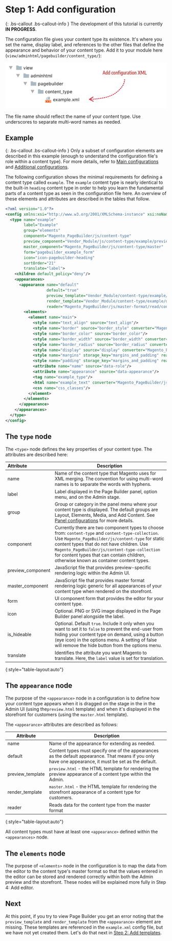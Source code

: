 <!-- {% raw %} -->

# Step 1: Add configuration

{: .bs-callout .bs-callout-info }
The development of this tutorial is currently **IN PROGRESS**.

The configuration file gives your content type its existence. It's where you set the name, display label, and references to the other files that define the appearance and behavior of your content type. Add it to your module here (`view/adminhtml/pagebuilder/content_type/`):

![Create config file](../images/step1-add-config-file.png)

The file name should reflect the name of your content type. Use underscores to separate multi-word names as needed. 

## Example

{: .bs-callout .bs-callout-info }
Only a subset of configuration elements are described in this example (enough to understand the configuration file's role within a content type). For more details, refer to [Main configurations](../configurations/content-type-configuration.md) and [Additional configurations](../configurations/additional-configurations.md).


The following configuration shows the minimal requirements for defining a content type called `example`. The `example` content type is nearly identical to the built-in `heading` content type in order to help you learn the fundamental parts of a content type as seen in the configuration file here. An overview of these elements and attributes are described in the tables that follow.

``` xml
<?xml version="1.0"?>
<config xmlns:xsi="http://www.w3.org/2001/XMLSchema-instance" xsi:noNamespaceSchemaLocation="urn:magento:module:Magento_PageBuilder:etc/content_type.xsd">
  <type name="example"
        label="Example"
        group="elements"
        component="Magento_PageBuilder/js/content-type"
        preview_component="Vendor_Module/js/content-type/example/preview"
        master_component="Magento_PageBuilder/js/content-type/master"
        form="pagebuilder_example_form"
        icon="icon-pagebuilder-heading"
        sortOrder="21"
        translate="label">
    <children default_policy="deny"/>
    <appearances>
      <appearance name="default"
                  default="true"
                  preview_template="Vendor_Module/content-type/example/default/preview"
                  render_template="Vendor_Module/content-type/example/default/master"
                  reader="Magento_PageBuilder/js/master-format/read/configurable">
        <elements>
          <element name="main">
            <style name="text_align" source="text_align"/>
            <style name="border" source="border_style" converter="Magento_PageBuilder/js/converter/style/border-style"/>
            <style name="border_color" source="border_color"/>
            <style name="border_width" source="border_width" converter="Magento_PageBuilder/js/converter/style/border-width"/>
            <style name="border_radius" source="border_radius" converter="Magento_PageBuilder/js/converter/style/remove-px"/>
            <style name="display" source="display" converter="Magento_PageBuilder/js/converter/style/display" preview_converter="Magento_PageBuilder/js/converter/style/preview/display"/>
            <style name="margins" storage_key="margins_and_padding" reader="Magento_PageBuilder/js/property/margins" converter="Magento_PageBuilder/js/converter/style/margins"/>
            <style name="padding" storage_key="margins_and_padding" reader="Magento_PageBuilder/js/property/paddings" converter="Magento_PageBuilder/js/converter/style/paddings"/>
            <attribute name="name" source="data-role"/>
            <attribute name="appearance" source="data-appearance"/>
            <tag name="example_type"/>
            <html name="example_text" converter="Magento_PageBuilder/js/converter/html/tag-escaper"/>
            <css name="css_classes"/>
          </element>
        </elements>
      </appearance>
    </appearances>
  </type>
</config>
```

## The `type` node

The `<type>` node defines the key properties of your content type. The attributes are described here:

| Attribute         | Description                                                  |
| :---------------- | ------------------------------------------------------------ |
| name              | Name of the content type that Magento uses for XML merging. The convention for using multi-word names is to separate the words with hyphens. |
| label             | Label displayed in the Page Builder panel, option menu, and on the Admin stage. |
| group             | Group or category in the panel menu where your content type is displayed. The default groups are Layout, Elements, Media, and Add Content. See [Panel configurations](../configurations/panel-configurations.md) for more details. |
| component         | Currently there are two component types to choose from: `content-type` and `content-type-collection`. Use `Magento_PageBuilder/js/content-type` for static content types that do not have children. Use `Magento_PageBuilder/js/content-type-collection` for content types that can contain children, otherwise known as container content types. |
| preview_component | JavaScript file that provides preview-specific rendering logic within the Admin UI. |
| master_component  | JavaScript file that provides master format rendering logic generic for all appearances of your content type when rendered on the storefront. |
| form              | UI component form that provides the editor for your content type. |
| icon              | Optional. PNG or SVG image displayed in the Page Builder panel alongside the label. |
| is_hideable       | Optional. Default `true`. Include it only when you want to set it to `false` to prevent the end-user from hiding your  content type on demand, using a button (eye icon) in the options menu. A setting of false will remove the hide button from the options menu. |
| translate         | Identifies the attribute you want Magento to translate. Here, the `label` value is set for translation. |
{:style="table-layout:auto"}

## The `appearance` node

The purpose of the `<appearance>` node in a configuration is to define how your content type appears when it is dragged on the stage in the in the Admin UI (using the`preview.html` template) and when it's displayed in the storefront for customers (using the `master.html` template).

The `<appearance>` attributes are described as follows:

| Attribute        | Description                                                  |
| ---------------- | ------------------------------------------------------------ |
| name             | Name of the appearance for extending as needed.              |
| default          | Content types must specify one of the appearances as the default appearance. That means if you only have one appearance, it must be set as the default. |
| preview_template | `preview.html` - the HTML template for rendering the preview appearance of a content type within the Admin. |
| render_template  | `master.html` - the HTML template for rendering the storefront appearance of a content type for customers. |
| reader           | Reads data for the content type from the master format       |
{:style="table-layout:auto"}

All content types must have at least one `<appearance>` defined within the `<appearances>` node.

## The `elements` node

The purpose of `<elements>` node in the configuration is to map the data from the editor to the content type's master format so that the values entered in the editor can be stored and rendered correctly within both the Admin preview and the storefront. These nodes will be explained more fully in Step 4: Add editor.

## Next

At this point, if you try to view Page Builder you get an error noting that the `preview_template` and `render_template` from the `<appearance>` element are missing. These templates are referenced in the `example.xml` config file, but we have not yet created them. Let's do that next in [Step 2: Add templates](step-2-add-templates.md).

<!-- {% endraw %} -->